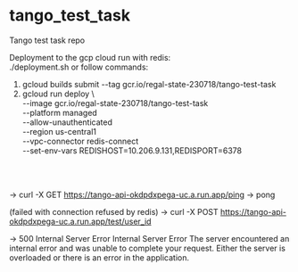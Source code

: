 # tango_test_task
Tango test task repo

Deployment to the gcp cloud run with redis: 
<br> ./deployment.sh
or follow commands:
1) gcloud builds submit --tag gcr.io/regal-state-230718/tango-test-task
2) gcloud run deploy \                                                 
--image gcr.io/regal-state-230718/tango-test-task \
--platform managed \
--allow-unauthenticated \
--region us-central1 \
--vpc-connector redis-connect \
--set-env-vars REDISHOST=10.206.9.131,REDISPORT=6378
   
<br><br>

-> curl -X GET https://tango-api-okdpdxpega-uc.a.run.app/ping
-> pong

(failed with connection refused by redis)
-> curl -X POST https://tango-api-okdpdxpega-uc.a.run.app/test/user_id

-> <!DOCTYPE HTML PUBLIC "-//W3C//DTD HTML 3.2 Final//EN">
500 Internal Server Error
Internal Server Error
The server encountered an internal error and was unable to complete your request. Either the server is overloaded or there is an error in the application.




